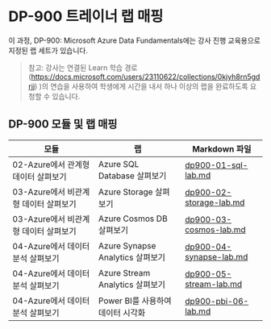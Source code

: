# <a name="dp-900-trainer-lab-mapping"></a>DP-900 트레이너 랩 매핑

이 과정, DP-900: Microsoft Azure Data Fundamentals에는 강사 진행 교육용으로 지정된 랩 세트가 있습니다. 

> 참고: 강사는 연결된 Learn 학습 경로(https://docs.microsoft.com/users/23110622/collections/0kjyh8rn5gdrjj) )의 연습을 사용하여 학생에게 시간을 내서 하나 이상의 랩을 완료하도록 요청할 수 있습니다. 

## <a name="dp-900-module-mapping-to-labs"></a>DP-900 모듈 및 랩 매핑

| 모듈 | 랩 | Markdown 파일 |
| --- | --- | --- |
| 02-Azure에서 관계형 데이터 살펴보기 | Azure SQL Database 살펴보기 | [dp900-01-sql-lab.md](https://github.com/MicrosoftLearning/DP-900T00A-Azure-Data-Fundamentals/blob/master/Instructions/Labs/dp900-01-sql-lab.md) |
| 03-Azure에서 비관계형 데이터 살펴보기 | Azure Storage 살펴보기 | [dp900-02-storage-lab.md](https://github.com/MicrosoftLearning/DP-900T00A-Azure-Data-Fundamentals/blob/master/Instructions/Labs/dp900-02-storage-lab.md) |
| 03-Azure에서 비관계형 데이터 살펴보기| Azure Cosmos DB 살펴보기  | [dp900-03-cosmos-lab.md](https://github.com/MicrosoftLearning/DP-900T00A-Azure-Data-Fundamentals/blob/master/Instructions/Labs/dp900-03-cosmos-lab.md) |
| 04-Azure에서 데이터 분석 살펴보기 | Azure Synapse Analytics 살펴보기 | [dp900-04-synapse-lab.md](https://github.com/MicrosoftLearning/DP-900T00A-Azure-Data-Fundamentals/blob/master/Instructions/Labs/dp900-04-synapse-lab.md) |
| 04-Azure에서 데이터 분석 살펴보기 | Azure Stream Analytics 살펴보기 | [dp900-05-stream-lab.md](https://github.com/MicrosoftLearning/DP-900T00A-Azure-Data-Fundamentals/blob/master/Instructions/Labs/dp900-05-stream-lab.md) |
| 04-Azure에서 데이터 분석 살펴보기 | Power BI를 사용하여 데이터 시각화 | [dp900-pbi-06-lab.md](https://github.com/MicrosoftLearning/DP-900T00A-Azure-Data-Fundamentals/blob/master/Instructions/Labs/dp900-pbi-06-lab.md) |
